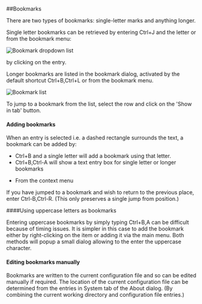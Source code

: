 ##Bookmarks

There are two types of bookmarks: single-letter marks and anything longer.

Single letter bookmarks can be retrieved by entering Ctrl+J and the letter or from the bookmark menu:

![Bookmark dropdown list](/images/bookmarkdropdowna.svg)


by clicking on the entry.


Longer bookmarks are listed in the bookmark dialog, activated by the default shortcut Ctrl+B,Ctrl+L or from the bookmark menu.

![Bookmark list](/images/currentbookmarks.svg)

To jump to a bookmark from the list, select the row and click on the 'Show in tab' button.

#### Adding bookmarks

When an entry is selected i.e. a dashed rectangle surrounds the text, a bookmark can be added by:

+ Ctrl+B and a single letter will add a bookmark using that letter.
+ Ctrl+B,Ctrl-A will show a text entry box for single letter or longer bookmarks
* From the context menu


If you have jumped to a bookmark and wish to return to the previous place, enter Ctrl-B,Ctrl-R. (This only preserves a single jump from position.)


####Using uppercase letters as bookmarks

Entering uppercase bookmarks by simply typing Ctrl+B,A can be difficult because of timing issues. It is simpler in this case to add the bookmark either by right-clicking on the item or adding it via the main menu. Both methods will popup a small dialog allowing to the enter the uppercase character.



#### Editing bookmarks manually

Bookmarks are written to the current configuration file and so can be edited manually if required. The location of the current configuration file can be determined from the entries in System tab of the About dialog. (By combining the current working directory and configuration file entries.)
